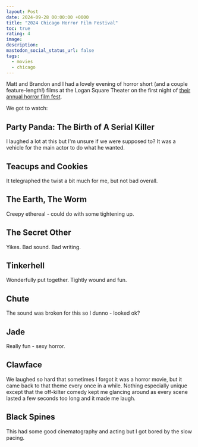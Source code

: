 ```yaml
---
layout: Post
date: 2024-09-28 00:00:00 +0000
title: "2024 Chicago Horror Film Festival"
toc: true
rating: 4
image: 
description: 
mastodon_social_status_url: false
tags: 
  - movies
  - chicago
---
```




Matt and Brandon and I had a lovely evening of horror short (and a couple feature-length!) films at the Logan Square Theater on the first night of [their annual horror film fest](https://chicagohorrorfilmfest.ticketspice.com/chicago-horror-film-festival).

We got to watch:

## Party Panda: The Birth of A Serial Killer

I laughed a lot at this but I'm unsure if we were supposed to? It was a vehicle for the main actor to do what he wanted.

## Teacups and Cookies

It telegraphed the twist a bit much for me, but not bad overall.

## The Earth, The Worm

Creepy ethereal - could do with some tightening up.

## The Secret Other

Yikes. Bad sound. Bad writing.

## Tinkerhell

Wonderfully put together. Tightly wound and fun.

## Chute

The sound was broken for this so I dunno - looked ok?

## Jade

Really fun - sexy horror.

## Clawface

We laughed so hard that sometimes I forgot it was a horror movie, but it came back to that theme every once in a while. Nothing especially unique except that the off-kilter comedy kept me glancing around as every scene lasted a few seconds too long and it made me laugh.

## Black Spines

This had some good cinematography and acting but I got bored by the slow pacing.

